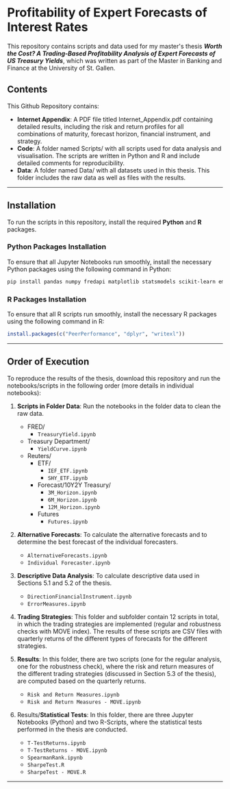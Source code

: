 # Profitability of Expert Forecasts of Interest Rates
This repository contains scripts and data used for my master's thesis ***Worth the Cost? A Trading-Based Profitability Analysis of Expert Forecasts of US Treasury Yields***, which was written as part of the Master in Banking and Finance at the University of St. Gallen. 

## Contents
This Github Repository contains:
- **Internet Appendix**: A PDF file titled Internet_Appendix.pdf containing detailed results, including the risk and return profiles for all combinations of maturity, forecast horizon, financial instrument, and strategy.
-	**Code**: A folder named Scripts/ with all scripts used for data analysis and visualisation. The scripts are written in Python and R and include detailed comments for reproducibility.
- **Data**: A folder named Data/ with all datasets used in this thesis. This folder includes the raw data as well as files with the results.

---
## Installation

To run the scripts in this repository, install the required **Python** and **R** packages.

### Python Packages Installation
To ensure that all Jupyter Notebooks run smoothly, install the necessary Python packages using the following command in Python:
```bash
pip install pandas numpy fredapi matplotlib statsmodels scikit-learn empyrical scipy
```

### R Packages Installation

To ensure that all R scripts run smoothly, install the necessary R packages using the following command in R:

```r
install.packages(c("PeerPerformance", "dplyr", "writexl"))
```
---
## Order of Execution

To reproduce the results of the thesis, download this repository and run the notebooks/scripts in the following order (more details in individual notebooks):

1. **Scripts in Folder Data**: Run the notebooks in the folder data to clean the raw data.
   - FRED/
      - `TreasuryYield.ipynb`
    - Treasury Department/
        - `YieldCurve.ipynb`
    - Reuters/
        - ETF/
            - `IEF_ETF.ipynb`
            - `SHY_ETF.ipynb`
        - Forecast/10Y2Y Treasury/
            - `3M_Horizon.ipynb`
            - `6M_Horizon.ipynb`
            - `12M_Horizon.ipynb`
        - Futures
            - `Futures.ipynb`

2. **Alternative Forecasts**: To calculate the alternative forecasts and to determine the best forecast of the individual forecasters.
    - `AlternativeForecasts.ipynb`
    - `Individual Forecaster.ipynb`

3. **Descriptive Data Analysis**: To calculate descriptive data used in Sections 5.1 and 5.2 of the thesis.
    - `DirectionFinancialInstrument.ipynb`
    - `ErrorMeasures.ipynb`

4. **Trading Strategies**: This folder and subfolder contain 12 scripts in total, in which the trading strategies are implemented (regular and robustness checks with MOVE index). The results of these scripts are CSV files with quarterly returns of the different types of forecasts for the different strategies.

5. **Results**: In this folder, there are two scripts (one for the regular analysis, one for the robustness check), where the risk and return measures of the different trading strategies (discussed in Section 5.3 of the thesis), are computed based on the quarterly returns.
    - `Risk and Return Measures.ipynb`
    - `Risk and Return Measures - MOVE.ipynb`

6. Results/**Statistical Tests**: In this folder, there are three Jupyter Notebooks (Python) and two R-Scripts, where the statistical tests performed in the thesis are conducted.
    - `T-TestReturns.ipynb`
    - `T-TestReturns - MOVE.ipynb`
    - `SpearmanRank.ipynb`
    - `SharpeTest.R`
    - `SharpeTest - MOVE.R`
  
  ---
